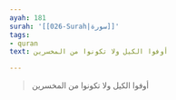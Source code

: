```yaml
---
ayah: 181
surah: '[[026-Surah|سورة]]'
tags:
- quran
text: أوفوا الكيل ولا تكونوا من المخسرين

---
```

> أوفوا الكيل ولا تكونوا من المخسرين

